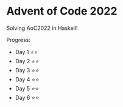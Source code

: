 # Advent of Code 2022

Solving AoC2022 in Haskell!

Progress:
 * Day 1 ⭐⭐
 * Day 2 ⭐⭐
 * Day 3 ⭐⭐
 * Day 4 ⭐⭐
 * Day 5 ⭐⭐
 * Day 6 ⭐⭐
